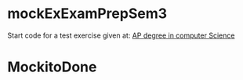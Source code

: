 # mockExExamPrepSem3

Start code for a test exercise given at: [AP degree in computer Science](https://www.cphbusiness.dk/english/study-programmes/ap-degree/computer-science/) 
# MockitoDone
